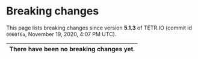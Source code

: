 # Breaking changes

This page lists breaking changes since version **5.1.3** of TETR.IO (commit id `0060f6a`, November 19, 2020, 4:07 PM UTC).

|There have been no breaking changes yet.|
| ----------- |